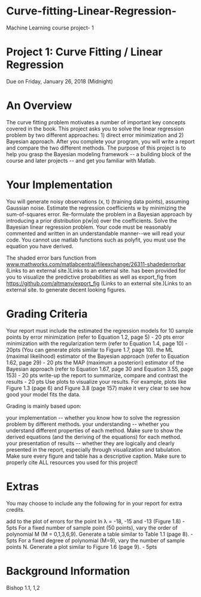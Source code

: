 # Curve-fitting-Linear-Regression-
Machine Learning course project- 1
# Project 1: Curve Fitting / Linear Regression 
Due on Friday, January 26, 2018 (Midnight)
# An Overview
The curve fitting problem motivates a number of important key concepts covered in the book. This project asks you to solve the linear regression problem by two different approaches: 1) direct error minimization and 2) Bayesian approach. After you complete your program, you will write a report and compare the two different methods. The purpose of this project is to help you grasp the Bayesian modeling framework -- a building block of the course and later projects -- and get you familiar with Matlab.

# Your Implementation
You will generate noisy observations (x, t) (training data points), assuming Gaussian noise. Estimate the regression coefficients w by minimizing the sum-of-squares error. Re-formulate the problem in a Bayesian approach by introducing a prior distribution p(w|α) over the coefficients. Solve the Bayesian linear regression problem.  Your code must be reasonably commented and written in an understandable manner--we will read your code.  You cannot use matlab functions such as polyfit, you must use the equation you have derived.

The shaded error bars function from www.mathworks.com/matlabcentral/fileexchange/26311-shadederrorbar (Links to an external site.)Links to an external site. has been provided for you to visualize the predictive probabilities as well as export_fig from https://github.com/altmany/export_fig (Links to an external site.)Links to an external site. to generate decent looking figures.  


# Grading Criteria
Your report must include the estimated the regression models for 10 sample points by
error minimization (refer to Equation 1.2, page 5)  - 20 pts
error minimization with the regularization term (refer to Equation 1.4, page 10) - 20pts  (You can generate plots similar to Figure 1.7, page 10).
the ML (maximal likelihood) estimator of the Bayesian approach (refer to Equation 1.62, page 29)  - 20 pts
the MAP (maximum a posteriori) estimator of the Bayesian approach (refer to Equation 1.67, page 30 and Equation 3.55, page 153) - 20 pts
write-up the report to summarize, compare and contrast the results - 20 pts
Use plots to visualize your results. For example, plots like Figure 1.3 (page 6) and Figure 3.8 (page 157) make it very clear to see how good your model fits the data.  

Grading is mainly based upon:

your implementation -- whether you know how to solve the regression problem by different methods.
your understanding -- whether you understand different properties of each method.  Make sure to show the derived equations (and the deriving of the equations) for each method.  
your presentation of results -- whether they are logically and clearly presented in the report, especially through visualization and tabulation.  Make sure every figure and table has a descriptive caption.
Make sure to properly cite ALL resources you used for this project!
# Extras
You may choose to include any the following for in your report for extra credits.

add to the plot of errors for the point ln λ = -18, -15 and -13 (Figure 1.8) - 5pts
For a fixed number of sample point (50 points), vary the order of polynomial M (M = 0,1,3,6,9). Generate a table similar to Table 1.1 (page 8). - 5pts
For a fixed degree of polynomial (M=9), vary the number of sample points N. Generate a plot similar to Figure 1.6 (page 9). - 5pts

# Background Information
Bishop 1.1, 1,2

